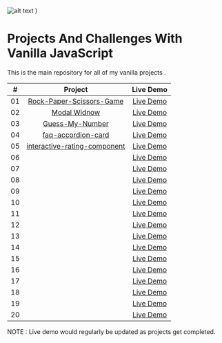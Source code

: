 ![alt text](Vanilla-projects-new/bg-img.png)
 )


# Projects And Challenges With Vanilla JavaScript

This is the main repository for all of my vanilla projects .

 |  #  |            Project             | Live Demo |
| :-: | :----------------------------: | :-------: |
| 01  |       [Rock-Paper-Scissors-Game]( https://github.com/Theglxry/r.p.s-game.git )    | [Live Demo](https://rock-paper-scissors-djs.netlify.app/)  |
| 02  |     [Modal Widnow](github-link )    | [Live Demo](live-demo)  |
| 03  |    [Guess-My-Number](github-link )     | [Live Demo](live-demo)  |
| 04  |  [faq-accordion-card]( )  | [Live Demo]( )  |
| 05  | [interactive-rating-component]( )  | [Live Demo]( )  |
| 06  |    [ ]( )    | [Live Demo]( )  |
| 07  |        [ ]( )       | [Live Demo]( )  |
| 08  |       [ ]( )      | [Live Demo]( )  |
| 09  |      [ ]( )       | [Live Demo]( )  |
| 10  |        [ ]( )       | [Live Demo]( )  |
| 11  |     [ ]( )     | [Live Demo]( )  |
| 12  |        [ ]( )     | [Live Demo]( )  |
| 13  |     [ ]( )    | [Live Demo]( )  |
| 14  |        [ ]( )     | [Live Demo]( )  |
| 15  |      [ ]( )     | [Live Demo]( )  |
| 16  |        [ ]( )       | [Live Demo]( )  |
| 17  |       [ ]( )       | [Live Demo]( )  |
| 18  |     [ ]( )   | [Live Demo]( )  |
| 19  |       [ ]( )       | [Live Demo]( )  |
| 20  | [ ]( ) | [Live Demo]( )  |


NOTE :  Live demo would regularly be updated as projects get completed. 
